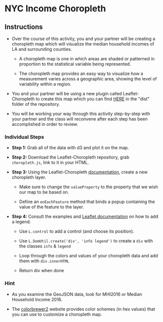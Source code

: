 # NYC Income Choropleth

## Instructions

* Over the course of this activity, you and your partner will be creating a choropleth map which will visualize the median household incomes of LA and surrounding counties.

  * A choropleth map is one in which areas are shaded or patterned in proportion to the statistical variable being represented.

  * The choropleth map provides an easy way to visualize how a measurement varies across a geographic area, showing the level of variability within a region.

* You and your partner will be using a new plugin called Leaflet-Choropleth to create this map which you can find [HERE](https://github.com/timwis/Leaflet-choropleth) in the "dist" folder of the repository.

* You will be working your way through this activity step-by-step with your partner and the class will reconvene after each step has been accomplished in order to review.

### Individual Steps

* **Step 1:** Grab all of the data with d3 and plot it on the map.

* **Step 2:** Download the Leaflet-Choropleth repository, grab `choropleth.js`, link to it in your HTML.

* **Step 3:** Using the Leaflet-Choropleth [documentation](https://github.com/timwis/leaflet-choropleth), create a new choropleth layer.

  * Make sure to change the `valueProperty` to the property that we wish our map to be based on.

  * Define an `onEachFeature` method that binds a popup containing the value of the feature to the layer.

* **Step 4:** Consult the examples and [Leaflet documentation](https://github.com/timwis/leaflet-choropleth/blob/gh-pages/examples/legend/) on how to add a legend.

  * Use `L.control` to add a control (and choose its position).

  * Use `L.DomUtil.create('div', 'info legend')` to create a `div` with the classes `info` & `legend`

  * Loop through the colors and values of your choropleth data and add them with `div.innerHTML`

  * Return div when done

### Hint

* As you examine the GeoJSON data, look for MHI2016 or Median Household Income 2016.

* The [colorbrewer2](http://colorbrewer2.org/) website provides color schemes (in hex values) that you can use to customize a choropleth map.
